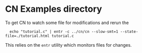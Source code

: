 # CN Examples directory 

To get CN to watch some file for modifications and rerun the 

```console
  echo "tutorial.c" | entr -c ../cn/cn --slow-smt=1 --state-file=./tutorial.html tutorial.c
```

This relies on the `entr` utility which monitors files for changes. 
